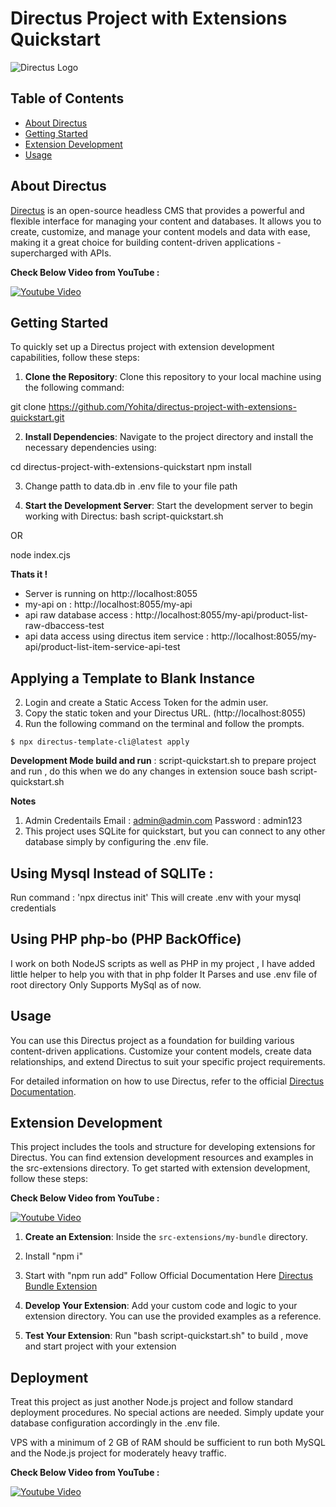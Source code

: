 # Directus Project with Extensions Quickstart

![Directus Logo](https://directus.io/_nuxt/logo-dark.8a22a14a.svg) 

## Table of Contents

- [About Directus](#about-directus)
- [Getting Started](#getting-started)
- [Extension Development](#extension-development)
- [Usage](#usage)

## About Directus

[Directus](https://directus.io/) is an open-source headless CMS that provides a powerful and flexible interface for managing your content and databases. It allows you to create, customize, and manage your content models and data with ease, making it a great choice for building content-driven applications - supercharged with APIs.

**Check Below Video from YouTube :**

[![Youtube Video](https://img.youtube.com/vi/q6WGvEZvPrE/0.jpg)](https://www.youtube.com/watch?v=q6WGvEZvPrE)

## Getting Started

To quickly set up a Directus project with extension development capabilities, follow these steps:

1. **Clone the Repository**: Clone this repository to your local machine using the following command:
   
git clone https://github.com/Yohita/directus-project-with-extensions-quickstart.git

2. **Install Dependencies**: Navigate to the project directory and install the necessary dependencies using:

cd directus-project-with-extensions-quickstart
npm install

3. Change patth to data.db in .env file to your file path

3. **Start the Development Server**: Start the development server to begin working with Directus:
bash script-quickstart.sh

OR

node index.cjs

**Thats it !**
- Server is running on http://localhost:8055
- my-api on :  http://localhost:8055/my-api
- api raw database access : http://localhost:8055/my-api/product-list-raw-dbaccess-test
- api data access using directus item service : http://localhost:8055/my-api/product-list-item-service-api-test

## Applying a Template to Blank Instance
2. Login and create a Static Access Token for the admin user.
3. Copy the static token and your Directus URL. (http://localhost:8055)
4. Run the following command on the terminal and follow the prompts.

```
$ npx directus-template-cli@latest apply
```

**Development Mode build and run** : script-quickstart.sh to prepare project and run , do this when we do any changes in extension souce
bash script-quickstart.sh

**Notes**
1. Admin Credentails
   Email : admin@admin.com
   Password : admin123
2. This project uses SQLite for quickstart, but you can connect to any other database simply by configuring the .env file.

## Using Mysql Instead of SQLITe : 
Run command : 'npx directus init'
This will create .env with your mysql credentials

## Using PHP php-bo  (PHP BackOffice)
I work on both NodeJS scripts as well as PHP in my project , 
I have added little helper to help you with that in php folder
It Parses and use .env file of root directory
Only Supports MySql as of now.

## Usage

You can use this Directus project as a foundation for building various content-driven applications. Customize your content models, create data relationships, and extend Directus to suit your specific project requirements.


For detailed information on how to use Directus, refer to the official [Directus Documentation](https://docs.directus.io/).

## Extension Development

This project includes the tools and structure for developing extensions for Directus. You can find extension development resources and examples in the src-extensions directory. To get started with extension development, follow these steps:

**Check Below Video from YouTube :**

[![Youtube Video](https://img.youtube.com/vi/dY96SwsR_3Y/0.jpg)](https://www.youtube.com/watch?v=dY96SwsR_3Y)

1. **Create an Extension**: Inside the `src-extensions/my-bundle` directory.
  1. Install "npm i" 
  2. Start with "npm run add"
    Follow Official Documentation Here [Directus Bundle Extension](https://docs.directus.io/extensions/bundles.html)

4. **Develop Your Extension**: Add your custom code and logic to your extension directory. You can use the provided examples as a reference.

5. **Test Your Extension**: 
   Run "bash script-quickstart.sh" to build , move and start project with your extension
   

## Deployment
Treat this project as just another Node.js project and follow standard deployment procedures. No special actions are needed.
Simply update your database configuration accordingly in the .env file.

VPS with a minimum of 2 GB of RAM should be sufficient to run both MySQL and the Node.js project for moderately heavy traffic. 

**Check Below Video from YouTube :**

[![Youtube Video](https://img.youtube.com/vi/HqSYPM6gX0o/0.jpg)](https://www.youtube.com/watch?v=HqSYPM6gX0o)
